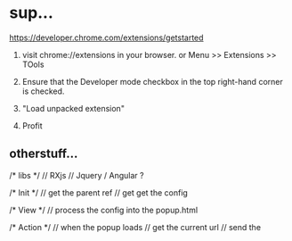 # sup...

https://developer.chrome.com/extensions/getstarted
1. visit chrome://extensions in your browser. or Menu >> Extensions >> TOols

2. Ensure that the Developer mode checkbox in the top right-hand corner is checked.

3. "Load unpacked extension"

4. Profit



## otherstuff...

/* libs */
// RXjs
// Jquery / Angular ?

/* Init */
// get the parent ref
// get get the config

/* View */
// process the config into the popup.html

/* Action */
// when the popup loads
// get the current url
// send the
